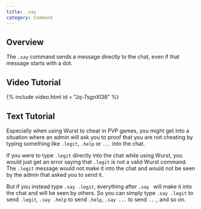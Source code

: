 ```yaml
---
title: .say
category: Command
---
```

## Overview
The `.say` command sends a message directly to the chat, even if that message starts with a dot.

## Video Tutorial
{% include video.html id = "Jq-7sgnXl38" %}

## Text Tutorial
Especially when using Wurst to cheat in PVP games, you might get into a situation where an admin will ask you to proof that you are not cheating by typing something like `.legit`, `.help` or `...` into the chat.

If you were to type `.legit` directly into the chat while using Wurst, you would just get an error saying that `.legit` is not a valid Wurst command. The `.legit` message would not make it into the chat and would not be seen by the admin that asked you to send it.

But if you instead type `.say .legit`, everything after `.say ` will make it into the chat and will be seen by others. So you can simply type `.say .legit` to send `.legit`, `.say .help` to send `.help`, `.say ...` to send `...`, and so on.
